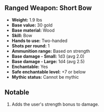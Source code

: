 ## Ranged Weapon: Short Bow
- **Weight:** 1.9 lbs
- **Base value:** 30 gold
- **Base material:** Wood
- **Skill:** Bow
- **Hands to use:** Two-handed
- **Shots per round:** 1
- **Ammunition range:** Based on strength
- **Base damage - Small:** 1d3 (avg 2.0)
- **Base damage - Large:** 1d4 (avg 2.5)
- **Enchantable:** Yes
- **Safe enchantable level:** +7 or below
- **Mythic status:** Cannot be mythic
## Notable
1. Adds the user's strength bonus to damage.

